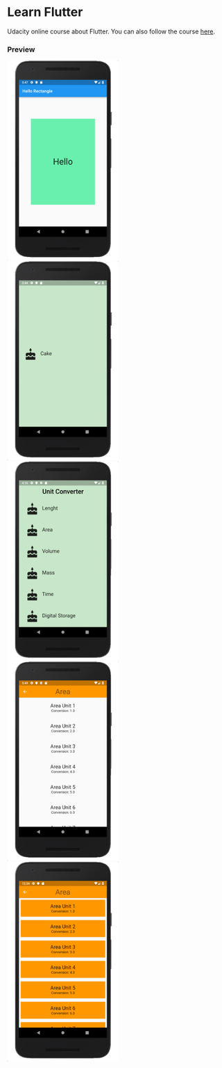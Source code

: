 # Learn Flutter
Udacity online course about Flutter. You can also follow the course [here](https://classroom.udacity.com/courses/ud905).

### Preview
<img src="https://github.com/omrobbie/udacity-flutter/blob/master/_screenshot/preview1.png" width=256> &nbsp;
<img src="https://github.com/omrobbie/udacity-flutter/blob/master/_screenshot/preview2.png" width=256> &nbsp;
<img src="https://github.com/omrobbie/udacity-flutter/blob/master/_screenshot/preview3.png" width=256> &nbsp;
<img src="https://github.com/omrobbie/udacity-flutter/blob/master/_screenshot/preview4.png" width=256> &nbsp;
<img src="https://github.com/omrobbie/udacity-flutter/blob/master/_screenshot/preview5.png" width=256> &nbsp;
